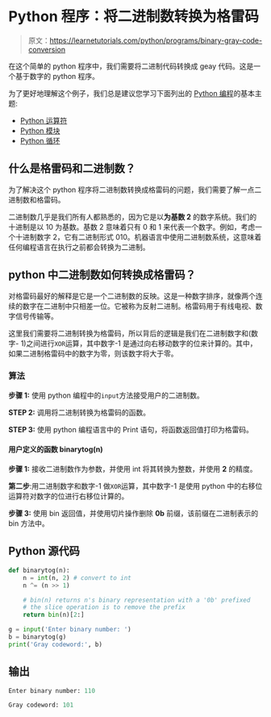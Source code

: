 # Python 程序：将二进制数转换为格雷码

> 原文：<https://learnetutorials.com/python/programs/binary-gray-code-conversion>

在这个简单的 python 程序中，我们需要将二进制代码转换成 geay 代码。这是一个基于数字的 python 程序。

为了更好地理解这个例子，我们总是建议您学习下面列出的 [Python 编程](../ "Python tutorial")的基本主题:

*   [Python 运算符](../../python/python-operators "operators in python")
*   [Python 模块](../../python/python-modules-tutorials "python modules")
*   [Python 循环](../../python/python-loop-tutorials "Loops in python")

## 什么是格雷码和二进制数？

为了解决这个 python 程序将二进制数转换成格雷码的问题，我们需要了解一点二进制数和格雷码。

二进制数几乎是我们所有人都熟悉的，因为它是以**为基数 2** 的数字系统。我们的十进制是以 10 为基数。基数 2 意味着只有 0 和 1 来代表一个数字。例如，考虑一个十进制数字 2，它有二进制形式 010。机器语言中使用二进制数系统，这意味着任何编程语言在执行之前都会转换为二进制。

## python 中二进制数如何转换成格雷码？

对格雷码最好的解释是它是一个二进制数的反映。这是一种数字排序，就像两个连续的数字在二进制中只相差一位。它被称为反射二进制。格雷码用于有线电视、数字信号传输等。

这里我们需要将二进制转换为格雷码，所以背后的逻辑是我们在二进制数字和(数字- 1)之间进行`XOR`运算，其中数字-1 是通过向右移动数字的位来计算的。其中，如果二进制格雷码中的数字为零，则该数字将大于零。

### 算法

**步骤 1:** 使用 python 编程中的`input`方法接受用户的二进制数。

**STEP 2:** 调用将二进制转换为格雷码的函数。

**STEP 3:** 使用 python 编程语言中的 Print 语句，将函数返回值打印为格雷码。

#### **用户定义的函数 binarytog(n)**

**步骤 1:** 接收二进制数作为参数，并使用 int 将其转换为整数，并使用 **2** 的精度。

**第二步**:用二进制数字和数字-1 做`XOR`运算，其中数字-1 是使用 python 中的右移位运算符对数字的位进行右移位计算的。

**步骤 3:** 使用 bin 返回值，并使用切片操作删除 **0b** 前缀，该前缀在二进制表示的 bin 方法中。

## Python 源代码

```py
def binarytog(n):
    n = int(n, 2) # convert to int
    n ^= (n >> 1)

    # bin(n) returns n's binary representation with a '0b' prefixed
    # the slice operation is to remove the prefix
    return bin(n)[2:]

g = input('Enter binary number: ')
b = binarytog(g)
print('Gray codeword:', b)

```

## 输出

```py
Enter binary number: 110

Gray codeword: 101
```